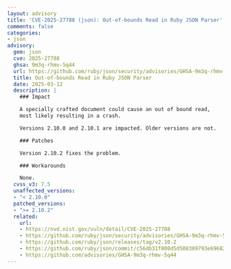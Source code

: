 ```yaml
---
layout: advisory
title: 'CVE-2025-27788 (json): Out-of-bounds Read in Ruby JSON Parser'
comments: false
categories:
- json
advisory:
  gem: json
  cve: 2025-27788
  ghsa: 9m3q-rhmv-5q44
  url: https://github.com/ruby/json/security/advisories/GHSA-9m3q-rhmv-5q44
  title: Out-of-bounds Read in Ruby JSON Parser
  date: 2025-03-12
  description: |
    ### Impact

    A specially crafted document could cause an out of bound read,
    most likely resulting in a crash.

    Versions 2.10.0 and 2.10.1 are impacted. Older versions are not.

    ### Patches

    Version 2.10.2 fixes the problem.

    ### Workarounds

    None.
  cvss_v3: 7.5
  unaffected_versions:
  - "< 2.10.0"
  patched_versions:
  - ">= 2.10.2"
  related:
    url:
    - https://nvd.nist.gov/vuln/detail/CVE-2025-27788
    - https://github.com/ruby/json/security/advisories/GHSA-9m3q-rhmv-5q44
    - https://github.com/ruby/json/releases/tag/v2.10.2
    - https://github.com/ruby/json/commit/c56db31f800d5d508389793e69682f99749dbadf
    - https://github.com/advisories/GHSA-9m3q-rhmv-5q44
---
```

